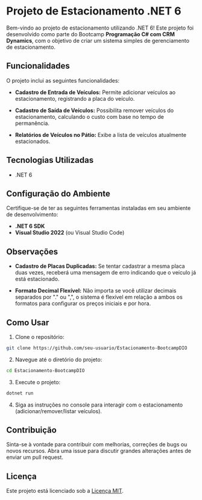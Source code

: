 # Projeto de Estacionamento .NET 6

Bem-vindo ao projeto de estacionamento utilizando .NET 6! Este projeto foi desenvolvido como parte do Bootcamp **Programação C# com CRM Dynamics**, com o objetivo de criar um sistema simples de gerenciamento de estacionamento.

## Funcionalidades

O projeto inclui as seguintes funcionalidades:

- **Cadastro de Entrada de Veículos:** Permite adicionar veículos ao estacionamento, registrando a placa do veículo.

- **Cadastro de Saída de Veículos:** Possibilita remover veículos do estacionamento, calculando o custo com base no tempo de permanência.

- **Relatórios de Veículos no Pátio:** Exibe a lista de veículos atualmente estacionados.

## Tecnologias Utilizadas

- .NET 6

## Configuração do Ambiente

Certifique-se de ter as seguintes ferramentas instaladas em seu ambiente de desenvolvimento:

- **.NET 6 SDK**
- **Visual Studio 2022** (ou Visual Studio Code)

## Observações

- **Cadastro de Placas Duplicadas:** Se tentar cadastrar a mesma placa duas vezes, receberá uma mensagem de erro indicando que o veículo já está estacionado.

- **Formato Decimal Flexível:** Não importa se você utilizar decimais separados por "." ou ",", o sistema é flexível em relação a ambos os formatos para configurar os preços iniciais e por hora.

## Como Usar

1. Clone o repositório:

```bash
git clone https://github.com/seu-usuario/Estacionamento-BootcampDIO
```

2. Navegue até o diretório do projeto:

```bash
cd Estacionamento-BootcampDIO
```

3. Execute o projeto:

```bash
dotnet run
```

4. Siga as instruções no console para interagir com o estacionamento (adicionar/remover/listar veículos).

## Contribuição

Sinta-se à vontade para contribuir com melhorias, correções de bugs ou novos recursos. Abra uma issue para discutir grandes alterações antes de enviar um pull request.

## Licença

Este projeto está licenciado sob a [Licença MIT](LICENSE).
